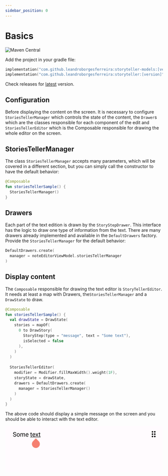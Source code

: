 ```yaml
---
sidebar_position: 0
---
```


# Basics

![Maven Central](https://img.shields.io/maven-central/v/com.github.leandroborgesferreira/storyteller)

Add the project in your gradle file:

```kotlin
implementation("com.github.leandroborgesferreira:storyteller-models:[version]")
implementation("com.github.leandroborgesferreira:storyteller:[version]")
```

Check releases for [latest](https://github.com/leandroBorgesFerreira/StoriesTeller/releases) version.

## Configuration

Before displaying the content on the screen. It is necessary to configure `StoriesTellerManager` which controls the state of the content, the `Drawer`s which are the classes responsible for each component of the edit and `StoriesTellerEditor` which is the Composable responsible for drawing the whole editor on the screen.

## StoriesTellerManager

The class `StoriesTellerManager` accepts many parameters, which will be covered in a different section, but you can simply call the constructor to have the default behavior:

```kotlin
@Composable
fun storiesTellerSample() {
  StoriesTellerManager()
}
```

## Drawers

Each part of the text edition is drawn by the `StoryStepDrawer`. This interface has the logic to draw one type of information from the text. There are many drawers already implemented and available in the `DefaultDrawers` factory. Provide the `StoriesTellerManager` for the default behavior:

```kotlin
DefaultDrawers.create(
  manager = noteEditorViewModel.storiesTellerManager 
)
```

## Display content

The `Composable` responsible for drawing the text editor is `StoryTellerEditor`. It needs at least a map with Drawers, the`StoriesTellerManager` and a `DrawState` to draw.

```kotlin
@Composable
fun storiesTellerSample() {
  val drawState = DrawState(
    stories = mapOf(
      0 to DrawStory(
        StoryStep(type = "message", text = "Some text"),
        isSelected = false
      ),
    )
  )
  
  StoriesTellerEditor(
    modifier = Modifier.fillMaxWidth().weight(1F),
    storyState = drawState,
    drawers = DefaultDrawers.create(
      manager = StoriesTellerManager()
    )
  )
}
```

The above code should display a simple message on the screen and you should be able to interact with the text editor.

![sample](../../static/img/basics_sample.png)
